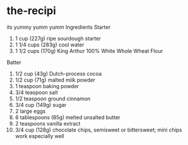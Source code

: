 # the-recipi
 its yummy yumm yumm
 Ingredients Starter

1. 1 cup (227g) ripe sourdough starter
1. 1 1/4 cups (283g) cool water
1. 1 1/2 cups (170g) King Arthur 100% White Whole Wheat Flour

Batter

1. 1/2 cup (43g) Dutch-process cocoa
1. 1/2 cup (71g) malted milk powder
1. 1 teaspoon baking powder
1. 3/4 teaspoon salt
1. 1/2 teaspoon ground cinnamon
1. 3/4 cup (149g) sugar
1. 2 large eggs
1. 6 tablespoons (85g) melted unsalted butter
1. 2 teaspoons vanilla extract
1. 3/4 cup (128g) chocolate chips, semisweet or bittersweet; mini chips work especially well
